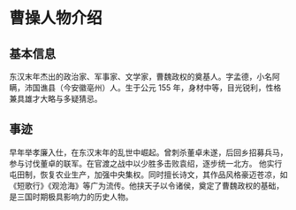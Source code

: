 # 曹操人物介绍
## 基本信息
东汉末年杰出的政治家、军事家、文学家，曹魏政权的奠基人。字孟德，小名阿瞒，沛国谯县（今安徽亳州）人。生于公元 155 年，身材中等，目光锐利，性格兼具雄才大略与多疑猜忌。
## 事迹
早年举孝廉入仕，在东汉末年的乱世中崛起。曾刺杀董卓未遂，后回乡招募兵马，参与讨伐董卓的联军。在官渡之战中以少胜多击败袁绍，逐步统一北方。
他实行屯田制，恢复农业生产，加强中央集权。同时擅长诗文，其作品风格豪迈苍凉，如《短歌行》《观沧海》等广为流传。他挟天子以令诸侯，奠定了曹魏政权的基础，是三国时期极具影响力的历史人物。